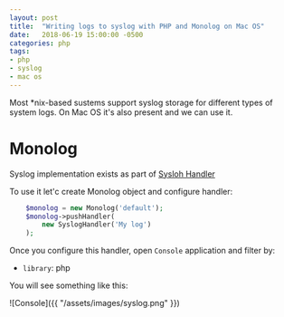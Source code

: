 ```yaml
---
layout: post
title:  "Writing logs to syslog with PHP and Monolog on Mac OS"
date:   2018-06-19 15:00:00 -0500
categories: php
tags:
- php
- syslog
- mac os
---
```


Most *nix-based sustems support syslog storage for different types of system logs.
On Mac OS it's also present and we can use it.

# Monolog

Syslog implementation exists as part of [Sysloh Handler](https://github.com/Seldaek/monolog/blob/master/src/Monolog/Handler/SyslogHandler.php)

To use it let'c create Monolog object and configure handler:

```php
    $monolog = new Monolog('default');
    $monolog->pushHandler(
        new SyslogHandler('My log')
    );
```

Once you configure this handler, open `Console` application and filter by:
- `library`: php

You will see something like this:

![Console]({{ "/assets/images/syslog.png" }})
